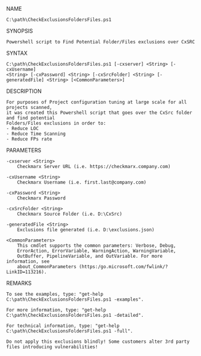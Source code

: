 NAME

    C:\path\CheckExclusionsFoldersFiles.ps1
    
SYNOPSIS

    Powershell script to Find Potential Folder/Files exclusions over CxSRC
    
    
SYNTAX

    C:\path\CheckExclusionsFoldersFiles.ps1 [-cxserver] <String> [-cxUsername] 
    <String> [-cxPassword] <String> [-cxSrcFolder] <String> [-generatedFile] <String> [<CommonParameters>]
    
    
DESCRIPTION

    For purposes of Project configuration tuning at large scale for all projects scanned, 
    it was created this Powershell script that goes over the CxSrc folder and find potential 
    Folders/Files exclusions in order to:
    - Reduce LOC
    - Reduce Time Scanning
    - Reduce FPs rate
    
PARAMETERS

    -cxserver <String>
        Checkmarx Server URL (i.e. https://checkmarx.company.com)
        
    -cxUsername <String>
        Checkmarx Username (i.e. first.last@company.com)
        
    -cxPassword <String>
        Checkmarx Password
        
    -cxSrcFolder <String>
        Checkmarx Source Folder (i.e. D:\CxSrc)
        
    -generatedFile <String>
        Exclusions file generated (i.e. D:\exclusions.json)
        
    <CommonParameters>
        This cmdlet supports the common parameters: Verbose, Debug,
        ErrorAction, ErrorVariable, WarningAction, WarningVariable,
        OutBuffer, PipelineVariable, and OutVariable. For more information, see 
        about_CommonParameters (https:/go.microsoft.com/fwlink/?LinkID=113216). 
    
REMARKS

    To see the examples, type: "get-help C:\path\CheckExclusionsFoldersFiles.ps1 -examples".

    For more information, type: "get-help C:\path\CheckExclusionsFoldersFiles.ps1 -detailed".
    
    For technical information, type: "get-help C:\path\CheckExclusionsFoldersFiles.ps1 -full".

    Do not apply this exclusions blindly! Some customers alter 3rd party files introducing vulnerabilities!
